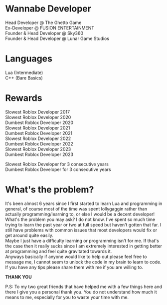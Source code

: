 # Wannabe Developer

Head Developer @ The Ghetto Game  
Ex-Developer @ FUSION ENTERTAINMENT  
Founder & Head Developer @ Sky360  
Founder & Head Developer @ Lunar Game Studios  

# Languages

Lua (Intermediate)  
C++ (Bare Basics) 

# Rewards

Slowest Roblox Developer 2017  
Slowest Roblox Developer 2020  
Dumbest Roblox Developer 2020  
Slowest Roblox Developer 2021  
Dumbest Roblox Developer 2021  
Slowest Roblox Developer 2022  
Dumbest Roblox Developer 2022  
Slowest Roblox Developer 2023  
Dumbest Roblox Developer 2023

Slowest Roblox Developer for 3 consecutive years  
Dumbest Roblox Developer for 3 consecutive years

# What's the problem?

It's been almost 6 years since I first started to learn Lua and programming in general, of course most of the time was spent lollygaggin rather than actually programming/learning to, or else I would be a decent developer!  
What's the problem you may ask? I do not know. I've spent so much time trying to learn the past year or two at full speed but haven't gotten that far. I still have problems with common issues that most developers would fix or get around quite easily.  
Maybe I just have a difficulty learning or programming isn't for me. If that's the case then it really sucks since I am extremely interested in getting better at programming and feel quite gravitated towards it.  
Anyways basically if anyone would like to help out please feel free to message me, I cannot seem to unlock the code in my brain to learn to code. If you have any tips please share them with me if you are willing to.

**THANK YOU**

P.S: To my two great friends that have helped me with a few things here and there I give you a personal thank you. You do not understand how much it means to me, especially for you to waste your time with me.  
